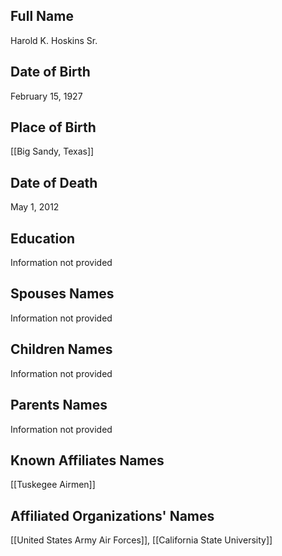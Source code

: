 ## Full Name
Harold K. Hoskins Sr.

## Date of Birth
February 15, 1927

## Place of Birth
[[Big Sandy, Texas]]

## Date of Death
May 1, 2012

## Education
Information not provided

## Spouses Names
Information not provided

## Children Names
Information not provided

## Parents Names
Information not provided

## Known Affiliates Names
 [[Tuskegee Airmen]]

## Affiliated Organizations' Names
 [[United States Army Air Forces]], [[California State University]]


